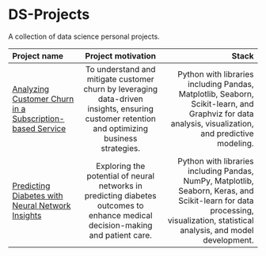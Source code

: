 # DS-Projects
A collection of data science personal projects.

| Project name | Project motivation | Stack |
| :---         |     :---:      |          ---: |
| [Analyzing Customer Churn in a Subscription-based Service](https://github.com/CarolinaPerdomo/DS-Projects/tree/main/Customer_Shurn_Subscription)  | To understand and mitigate customer churn by leveraging data-driven insights, ensuring customer retention and optimizing business strategies.    | Python with libraries including Pandas, Matplotlib, Seaborn, Scikit-learn, and Graphviz for data analysis, visualization, and predictive modeling.   |
| [Predicting Diabetes with Neural Network Insights](https://github.com/CarolinaPerdomo/DS-Projects/tree/main/Diabetes_Neural_Networks)  | Exploring the potential of neural networks in predicting diabetes outcomes to enhance medical decision-making and patient care.    | Python with libraries including Pandas, NumPy, Matplotlib, Seaborn, Keras, and Scikit-learn for data processing, visualization, statistical analysis, and model development.   |
